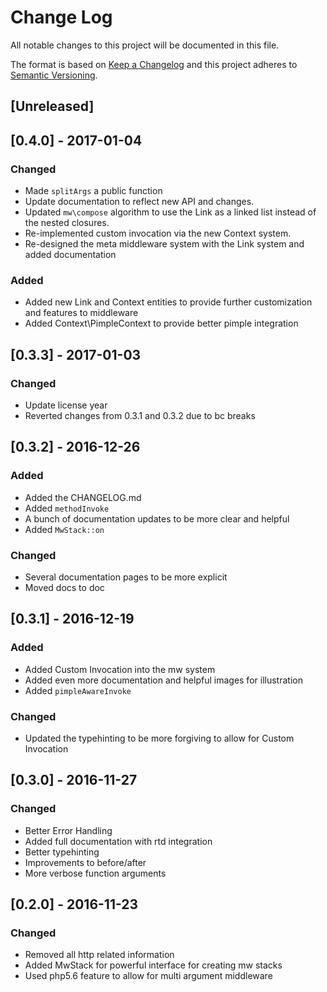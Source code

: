 # Change Log

All notable changes to this project will be documented in this file.

The format is based on [Keep a Changelog](http://keepachangelog.com/)
and this project adheres to [Semantic Versioning](http://semver.org/).

## [Unreleased]

## [0.4.0] - 2017-01-04
### Changed

- Made `splitArgs` a public function
- Update documentation to reflect new API and changes.
- Updated `mw\compose` algorithm to use the Link as a linked list instead of the
  nested closures.
- Re-implemented custom invocation via the new Context system.
- Re-designed the meta middleware system with the Link system and added documentation

### Added

- Added new Link and Context entities to provide further customization and features
  to middleware
- Added Context\\PimpleContext to provide better pimple integration

## [0.3.3] - 2017-01-03
### Changed

- Update license year
- Reverted changes from 0.3.1 and 0.3.2 due to bc breaks

## [0.3.2] - 2016-12-26
### Added

- Added the CHANGELOG.md
- Added `methodInvoke`
- A bunch of documentation updates to be more clear and helpful
- Added `MwStack::on`

### Changed

- Several documentation pages to be more explicit
- Moved docs to doc

## [0.3.1] - 2016-12-19
### Added

- Added Custom Invocation into the mw system
- Added even more documentation and helpful
  images for illustration
- Added `pimpleAwareInvoke`

### Changed

- Updated the typehinting to be more forgiving to allow for Custom Invocation

## [0.3.0] - 2016-11-27
### Changed

- Better Error Handling
- Added full documentation with rtd integration
- Better typehinting
- Improvements to before/after
- More verbose function arguments

## [0.2.0] - 2016-11-23
### Changed

- Removed all http related information
- Added MwStack for powerful interface
  for creating mw stacks
- Used php5.6 feature to allow for multi
  argument middleware
